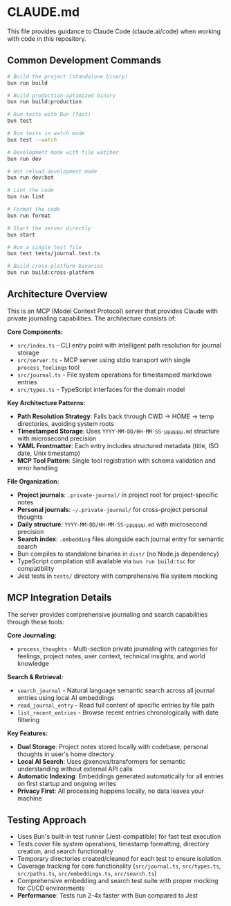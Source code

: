 # CLAUDE.md

This file provides guidance to Claude Code (claude.ai/code) when working with code in this repository.

## Common Development Commands

```bash
# Build the project (standalone binary)
bun run build

# Build production-optimized binary
bun run build:production

# Run tests with Bun (fast)
bun test

# Run tests in watch mode
bun test --watch

# Development mode with file watcher
bun run dev

# Hot reload development mode
bun run dev:hot

# Lint the code
bun run lint

# Format the code
bun run format

# Start the server directly
bun start

# Run a single test file
bun test tests/journal.test.ts

# Build cross-platform binaries
bun run build:cross-platform
```

## Architecture Overview

This is an MCP (Model Context Protocol) server that provides Claude with private journaling capabilities. The architecture consists of:

**Core Components:**
- `src/index.ts` - CLI entry point with intelligent path resolution for journal storage
- `src/server.ts` - MCP server using stdio transport with single `process_feelings` tool
- `src/journal.ts` - File system operations for timestamped markdown entries
- `src/types.ts` - TypeScript interfaces for the domain model

**Key Architecture Patterns:**
- **Path Resolution Strategy**: Falls back through CWD → HOME → temp directories, avoiding system roots
- **Timestamped Storage**: Uses `YYYY-MM-DD/HH-MM-SS-μμμμμμ.md` structure with microsecond precision
- **YAML Frontmatter**: Each entry includes structured metadata (title, ISO date, Unix timestamp)
- **MCP Tool Pattern**: Single tool registration with schema validation and error handling

**File Organization:**
- **Project journals**: `.private-journal/` in project root for project-specific notes
- **Personal journals**: `~/.private-journal/` for cross-project personal thoughts  
- **Daily structure**: `YYYY-MM-DD/HH-MM-SS-μμμμμμ.md` with microsecond precision
- **Search index**: `.embedding` files alongside each journal entry for semantic search
- Bun compiles to standalone binaries in `dist/` (no Node.js dependency)
- TypeScript compilation still available via `bun run build:tsc` for compatibility
- Jest tests in `tests/` directory with comprehensive file system mocking

## MCP Integration Details

The server provides comprehensive journaling and search capabilities through these tools:

**Core Journaling:**
- `process_thoughts` - Multi-section private journaling with categories for feelings, project notes, user context, technical insights, and world knowledge

**Search & Retrieval:**
- `search_journal` - Natural language semantic search across all journal entries using local AI embeddings
- `read_journal_entry` - Read full content of specific entries by file path
- `list_recent_entries` - Browse recent entries chronologically with date filtering

**Key Features:**
- **Dual Storage**: Project notes stored locally with codebase, personal thoughts in user's home directory
- **Local AI Search**: Uses @xenova/transformers for semantic understanding without external API calls
- **Automatic Indexing**: Embeddings generated automatically for all entries on first startup and ongoing writes
- **Privacy First**: All processing happens locally, no data leaves your machine

## Testing Approach

- Uses Bun's built-in test runner (Jest-compatible) for fast test execution
- Tests cover file system operations, timestamp formatting, directory creation, and search functionality
- Temporary directories created/cleaned for each test to ensure isolation
- Coverage tracking for core functionality (`src/journal.ts`, `src/types.ts`, `src/paths.ts`, `src/embeddings.ts`, `src/search.ts`)
- Comprehensive embedding and search test suite with proper mocking for CI/CD environments
- **Performance**: Tests run 2-4x faster with Bun compared to Jest
